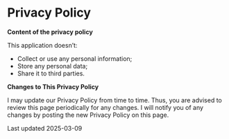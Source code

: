 # Privacy Policy

**Content of the privacy policy**

This application doesn’t:

-   Collect or use any personal information;
-   Store any personal data;
-   Share it to third parties.

**Changes to This Privacy Policy**

I may update our Privacy Policy from time to time. Thus, you are advised to review this page periodically for any changes. I will notify you of any changes by posting the new Privacy Policy on this page.

Last updated 2025-03-09

